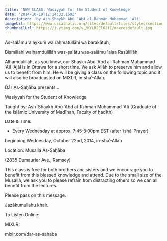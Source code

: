 ```yaml
---
title: 'NEW CLASS: Waṣiyyah for the Student of Knowledge'
date: '2014-10-19T12:14:32.169Z'
description: 'by Ash-Shaykh Abū ʿAbd al-Raḥmān Muḥammad ʿAlī'
imageUrl: https://www.uscatholic.org/sites/default/files/styles/section_feature_large/public/article-images/quran_flickr.jpg
thumbnailUrl: https://i.ytimg.com/vi/KYLR2El62fI/maxresdefault.jpg
---
```


As-salāmu ʿalaykum wa raḥmatullāhi wa barakātuh,

Bismillahi walḥamdulillāh was-ṣalātu was-salāmu 'alaa Rasūlillāh

Alḥamdulillāh, as you know, our Shaykh Abū ʿAbd al-Raḥmān Muḥammad ʿAlī 'Ajāl is in Ottawa for a short time. We ask Allāh to preserve him and allow us to benefit from him. He will be giving a class on the following topic and it will also be broadcasted on MIXLR, in-shāʾ-Allāh.

Dār As-Ṣaḥāba presents...

Wasiyyah for the Student of Knowledge

Taught by:
Ash-Shaykh Abū ʿAbd al-Raḥmān Muḥammad ʿAlī
(Graduate of the Islāmic University of Madīnah, Faculty of ḥadīth)

Date & Time:

- Every Wednesday at approx. 7:45-8:00pm EST (after ʿishāʾ Prayer)

beginning Wednesday, October 22nd, 2014, in-shāʾ-Allāh

Location:
Muṣallá As-Ṣaḥāba

(2835 Dumaurier Ave., Ramsey)

This class is free for both brothers and sisters and we encourage you to benefit from this blessed knowledge and attend. Due to the small size of the Muṣallá, we ask you to please refrain from distracting others so we can all benefit from the lectures.

Please pass on this message.

Jazākumullahu khair.

To Listen Online:

MIXLR:

mixlr.com/dar-as-sahaba
